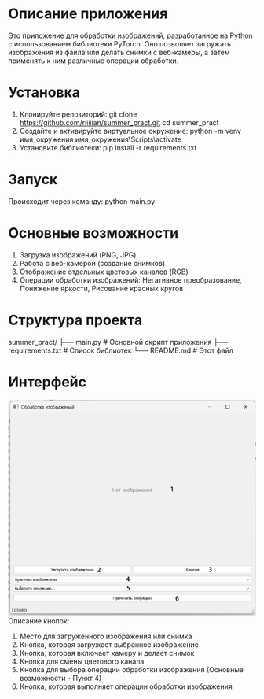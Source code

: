 # Описание приложения

Это приложение для обработки изображений, разработанное на Python с использованием библиотеки PyTorch. Оно позволяет загружать изображения из файла или делать снимки с веб-камеры, а затем применять к ним различные операции обработки.

# Установка

1. Клонируйте репозиторий:
git clone https://github.com/riiiiian/summer_pract.git
cd summer_pract
2. Создайте и активируйте виртуальное окружение:
python -m venv имя_окружения
имя_окружения\Scripts\activate
3. Установите библиотеки:
pip install -r requirements.txt

# Запуск

Происходит через команду: python main.py

# Основные возможности

1. Загрузка изображений (PNG, JPG)
2. Работа с веб-камерой (создание снимков)
3. Отображение отдельных цветовых каналов (RGB)
4. Операции обработки изображений: Негативное преобразование, Понижение яркости, Рисование красных кругов

# Структура проекта

summer_pract/
├── main.py              # Основной скрипт приложения
├── requirements.txt     # Список библиотек
└── README.md            # Этот файл

# Интерфейс

![Демонстрация интерфейса для описания](instructions.png)
Описание кнопок:
1. Место для загруженного изображения или снимка
2. Кнопка, которая загружает выбранное изображение
3. Кнопка, которая включает камеру и делает снимок
4. Кнопка для смены цветового канала
5. Кнопка для выбора операции обработки изображения (Основные возможности - Пункт 4)
6. Кнопка, которая выполняет операции обработки изображения


